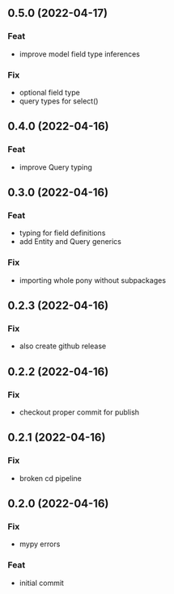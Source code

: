 ## 0.5.0 (2022-04-17)

### Feat

- improve model field type inferences

### Fix

- optional field type
- query types for select()

## 0.4.0 (2022-04-16)

### Feat

- improve Query typing

## 0.3.0 (2022-04-16)

### Feat

- typing for field definitions
- add Entity and Query generics

### Fix

- importing whole pony without subpackages

## 0.2.3 (2022-04-16)

### Fix

- also create github release

## 0.2.2 (2022-04-16)

### Fix

- checkout proper commit for publish

## 0.2.1 (2022-04-16)

### Fix

- broken cd pipeline

## 0.2.0 (2022-04-16)

### Fix

- mypy errors

### Feat

- initial commit
